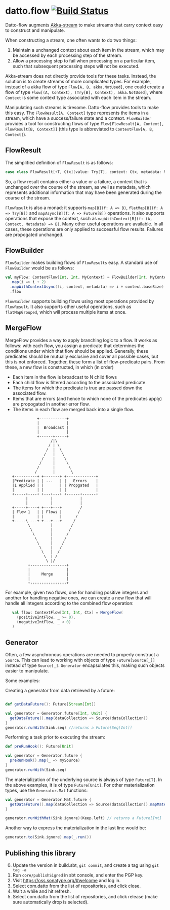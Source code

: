 # datto.flow [![Build Status](https://travis-ci.org/backupify/datto-flow.svg?branch=master)](https://travis-ci.org/backupify/datto-flow)

Datto-flow augments [Akka-stream](http://doc.akka.io/docs/akka/current/scala/stream/index.html) to make streams that carry context easy to construct and manipulate.

When constructing a stream, one often wants to do two things:
1. Maintain a unchanged context about each item in the stream, which may be accessed by each processing step of the stream.
2. Allow a processing step to fail when processing on a particular item, such that subsequent processing steps will not be executed.

Akka-stream does not directly provide tools for these tasks. Instead, the solution is to create streams of more complicated types. For example, instead of a akka flow of type `Flow[A, B, akka.NotUsed]`, one could create a flow of type `Flow[(A, Context), (Try[B], Context), akka.NotUsed]`, where `Context` is some context type associated with each item in the stream.

Manipulating such streams is tiresome. Datto-flow provides tools to make this easy. The `FlowResult[A, Context]` type represents the items in a stream, which have a success/failure state and a context. `FlowBuilder` provides a tool for constructing flows of type `Flow[FlowResult[A, Context], FlowResult[B, Context]]` (this type is abbreviated to `ContextFlow[A, B, Context]`).

## FlowResult

The simplified definition of `FlowResult` is as follows:

```scala
case class FlowResult[+T, Ctx](value: Try[T], context: Ctx, metadata: Metadata = Metadata())
```

So, a flow result contains either a value or a failure, a context that is unchanged over the course of the stream, as well as metadata, which represents additional information that may have been generated during the course of the stream.

`FlowResult` is also a monad: it supports `map[B](f: A => B)`, `flatMap[B](f: A => Try[B])` and `mapAsync[B](f: A => Future[B])` operations. It also supports operations that expose the context, such as `mapWithContext[B](f: (A, Context, Metadata) => B)`. Many other useful operations are available. In all cases, these operations are only applied to successful flow results. Failures are propogated unchanged.

## FlowBuilder

`FlowBuilder` makes building flows of `FlowResults` easy. A standard use of `FlowBuilder` would be as follows:

```scala
val myFlow: ContextFlow[Int, Int, MyContext] = FlowBuilder[Int, MyContext]()
  .map(i => i + 2)
  .mapWithContextAsync((i, context, metadata) => i + context.baseSize)
  .flow
```

`FlowBuilder` supports building flows using most operations provided by `FlowResult`. It also supports other useful operations, such as `flatMapGrouped`, which will process multiple items at once.

## MergeFlow

 MergeFlow provides a way to apply branching logic to a flow.
 It works as follows: with each flow, you assign a predicate that determines the conditions under which that flow
 should be applied. Generally, these predicates should be mutually exclusive and cover all possible cases, but this
 is not enforced. Together, these form a list of flow-predicate pairs.
 From these, a new flow is constructed, in which (in order)
 - Each item in the flow is broadcast to N child flows
 - Each child flow is filtered according to the associated predicate.
 - The items for which the predicate is true are passed down the associated flow.
 - Items that are errors (and hence to which none of the predicates apply) are propogated in another error flow.
 - The items in each flow are merged back into a single flow.

```
              +------------+
              |            |
              |  Broadcast |
              |            |
              +------+-----+
                    /|\
                   / | \
                  /  |  \
                 /   |   \
                /    |    \
               /     |     \
              /      |      \
             /       |       \
   +----------+ +-------+ +-------------+
   |Predicate | | ...   | |   Errors    |
   |1 Applied | |       | | Propgated   |
   |          | |       | |             |
   +-----+----+ +---+---+ +------+------+
         |          |            |
         |          |            |
   +-----+----+ +---+---+        /
   | Flow 1   | | Flows |       /
   |          | |       |      /
   +-----\----+ +---+---+     /
          \         |        /
           \        |       /
            \       |      /
             \      |     /
              \     |    /
               \    |   /
                \   |  /
                 \  | /
                  \ |/
          +----------------+
          |                |
          |     Merge      |
          |                |
          +----------------+

```
For example, given two flows, one for handling positive integers and another for handling negative ones,
we can create a new flow that will handle all integers according to the combined flow operation:
```scala
   val flow: ContextFlow[Int, Int, Ctx] = MergeFlow(
     (positiveIntFlow, _ >= 0),
     (negativeIntFlow, _ < 0)
   )
```

## Generator

Often, a few asynchronous operations are needed to properly construct a `Source`. This can lead to working with objects of type `Future[Source[_]]` instead of type `Source[_]`. `Generator` encapsulates this, making such objects easier to manipulate.

Some examples:

Creating a generator from data retrieved by a future:
```scala

def getDataFuture(): Future[Stream[Int]]

val generator = Generator.future[Int, Unit] {
  getDataFuture().map(dataCollection => Source(dataCollection))
}
generator.runWith(Sink.seq) //returns a Future[Seq[Int]]

```

Performing a task prior to executing the stream:
```scala
def preRunHook(): Future[Unit]

val generator = Generator.future {
  preRunHook().map(_ => mySource)
}
generator.runWith(Sink.seq)
```

The materialization of the underlying source is always of type `Future[T]`. In the above examples, it is of type
`Future[Unit]`. For other materialization types, use the `Generator.Mat` functions:

```scala
val generator = Generator.Mat.future {
  getDataFuture().map(dataCollection => Source(dataCollection)).mapMaterializedValue(_ => 1)
}

generator.runWithMat(Sink.ignore)(Keep.left) // returns a Future[Int]
```

Another way to express the materialization in the last line would be:

```scala
generator.to(Sink.ignore).map(_.run())
```

## Publishing this library

0. Update the version in build.sbt, `git commit`, and create a tag using `git tag -a`
1. Run `core/publishSigned` in sbt console, and enter the PGP key.
2. Visit https://oss.sonatype.org/#welcome and log in.
3. Select com.datto from the list of repositories, and click close.
4. Wait a while and hit refresh.
5. Select com.datto from the list of repositories, and click release (make sure automatically drop is selected).
